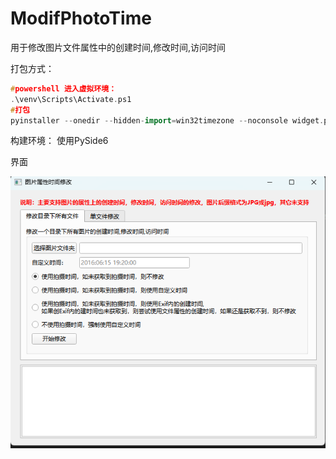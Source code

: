 # ModifPhotoTime
用于修改图片文件属性中的创建时间,修改时间,访问时间


打包方式：
``` cpp
#powershell 进入虚拟环境：
.\venv\Scripts\Activate.ps1
#打包
pyinstaller --onedir --hidden-import=win32timezone --noconsole widget.py 
```

构建环境：
使用PySide6

界面

![界面](./QQ截图20231206175909.png)
